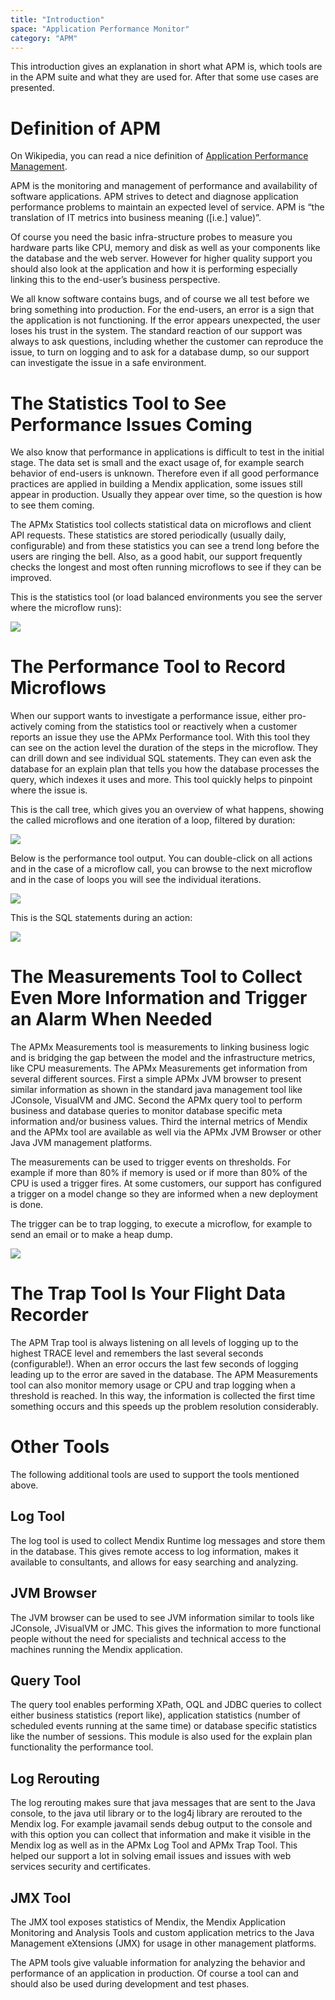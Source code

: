```yaml
---
title: "Introduction"
space: "Application Performance Monitor"
category: "APM"
---
```

This introduction gives an explanation in short what APM is, which tools are in the APM suite and what they
 are used for. After that some use cases are presented.

# Definition of APM

On Wikipedia, you can read a nice definition of [Application Performance Management](http://en.wikipedia.org/wiki/Application_performance_management).

APM is the monitoring and management of performance and availability of software applications. 
APM strives to detect and diagnose application performance problems to maintain an expected level of service. 
APM is “the translation of IT metrics into business meaning ([i.e.] value)”.

Of course you need the basic infra-structure probes to measure you hardware parts like CPU, memory and 
disk as well as your components like the database and the web server. However for higher quality support you should also look at the application and how it is performing especially linking this to the end-user’s business perspective.

We all know software contains bugs, and of course we all test before we bring something into production. 
For the end-users, an error is a sign that the application is not functioning. If the error appears 
unexpected, the user loses his trust in the system. The standard reaction of our support was always to 
ask questions, including whether the customer can reproduce the issue, to turn on logging and to ask for
 a database dump, so our support can investigate the issue in a safe environment.

# The Statistics Tool to See Performance Issues Coming

We also know that performance in applications is difficult to test in the initial stage. The data set is 
small and the exact usage of, for example search behavior of end-users is unknown. Therefore even if all
good performance practices are applied in building a Mendix application, some issues still appear in 
production. Usually they appear over time, so the question is how to see them coming.

The APMx Statistics tool collects statistical data on microflows and client API requests. These statistics
 are stored periodically (usually daily, configurable) and from these statistics you can see a trend long 
 before the users are ringing the bell. Also, as a good habit, our support frequently checks the longest 
 and most often running microflows to see if they can be improved.

This is the statistics tool (or load balanced environments you see the server where the microflow 
runs):

![](attachments/Introduction/Statistics_Tool.png)

# The Performance Tool to Record Microflows

When our support wants to investigate a performance issue, either pro-actively coming from the statistics
 tool or reactively when a customer reports an issue they use the APMx Performance tool. With this tool 
 they can see on the action level the duration of the steps in the microflow. They can drill down and see
  individual SQL statements. They can even ask the database for an explain plan that tells you how the 
  database processes the query, which indexes it uses and more. This tool quickly helps to pinpoint where
   the issue is.

This is the call tree, which gives you an overview of what happens, showing the called microflows and one iteration 
of a loop, filtered by duration:

![](attachments/Introduction/Performance_Tool_Tree_View.png)

Below is the performance tool output. You can double-click on all actions and in the case of a microflow call, you can browse to the next microflow and in the case of loops you will see the individual iterations.

![](attachments/Introduction/Performance_Tool_Browse_Microflow.png)

This is the SQL statements during an action:

![](attachments/Introduction/Performance_Tool_Browse_Actions.png)


# The Measurements Tool to Collect Even More Information and Trigger an Alarm When Needed

The APMx Measurements tool is measurements to linking business logic and is bridging the gap between the
 model and the infrastructure metrics, like CPU measurements. The APMx Measurements get information from
  several different sources. First a simple APMx JVM browser to present similar information as shown in
   the standard java management tool like JConsole, VisualVM and JMC. Second the APMx query tool to perform
    business and database queries to monitor database specific meta information and/or business values.
     Third the internal metrics of Mendix and the APMx tool are available as well via the APMx JVM Browser
      or other Java JVM management platforms.

The measurements can be used to trigger events on thresholds. For example if more than 80% if memory is used
 or if more than 80% of the CPU is used a trigger fires. At some customers, our support has configured a 
 trigger on a model change so they are informed when a new deployment is done.

The trigger can be to trap logging, to execute a microflow, for example to send an email or to make a 
heap dump.

![](attachments/Introduction/Measurements_Tool.png)

# The Trap Tool Is Your Flight Data Recorder

The APM Trap tool is always listening on all levels of logging up to the highest TRACE level and remembers 
the last several seconds (configurable!). When an error occurs the last few seconds of logging leading up
 to the error are saved in the database. The APM Measurements tool can also monitor memory usage or CPU and 
 trap logging when a threshold is reached. In this way, the information is collected the first time 
 something occurs and this speeds up the problem resolution considerably.

# Other Tools

The following additional tools are used to support the tools mentioned above.

## Log Tool

The log tool is used to collect Mendix Runtime log messages and store them in the database. 
This gives remote access to log information, makes it available to consultants, and allows for easy 
searching and analyzing.

## JVM Browser

The JVM browser can be used to see JVM information similar to tools like JConsole, JVisualVM or JMC.
 This gives the information to more functional people without the need for specialists and technical access
  to the machines running the Mendix application.
  
## Query Tool

The query tool enables performing XPath, OQL and JDBC queries to collect either business statistics
 (report like), application statistics (number of scheduled events running at the same time) or database 
 specific statistics like the number of sessions. This module is also used for the explain plan functionality 
  the performance tool.
  
## Log Rerouting

The log rerouting makes sure that java messages that are sent to the Java console, to the 
java util library or to the log4j library are rerouted to the Mendix log. For example javamail sends 
debug output to the console and with this option you can collect that information and make it visible 
in the Mendix log as well as in the APMx Log Tool and APMx Trap Tool. This helped our support a lot
 in solving email issues and issues with web services security and certificates.

## JMX Tool

The JMX tool exposes statistics of Mendix, the Mendix Application Monitoring and Analysis Tools
 and custom application metrics to the Java Management eXtensions (JMX) for usage in other 
 management platforms.
 
<div class="alert alert-info">

The APM tools give valuable information for analyzing the behavior and performance of an application 
in production. Of course a tool can and should also be used during development and test phases.

</div>
